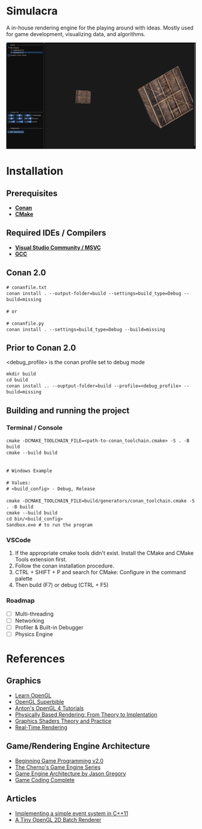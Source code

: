 # Simulacra

A in-house rendering engine for the playing around with ideas. Mostly used for game development, visualizing data, and algorithms.

![Demo](Sandbox/assets/images/demo-1.jpg)

# Installation

## Prerequisites
* **[Conan](https://conan.io/downloads)**
* **[CMake](https://cmake.org/download/)**

## Required IDEs / Compilers
* **[Visual Studio Community / MSVC](https://visualstudio.microsoft.com/downloads/)**
* **[GCC](chatgpt.com/?oai-dm=1)**

## Conan 2.0
```console
# conanfile.txt
conan install . --output-folder=build --settings=build_type=Debug --build=missing

# or

# conanfile.py
conan install . --settings=build_type=Debug --build=missing

```

## Prior to Conan 2.0
<debug_profile> is the conan profile set to debug mode

```console
mkdir build
cd build
conan install .. --ouptput-folder=build --profile=<debug_profile> --build=missing
```

## Building and running the project

### Terminal / Console
```console
cmake -DCMAKE_TOOLCHAIN_FILE=<path-to-conan_toolchain.cmake> -S . -B build
cmake --build build


# Windows Example

# Values: 
# <build_config> - Debug, Release

cmake -DCMAKE_TOOLCHAIN_FILE=build/generators/conan_toolchain.cmake -S . -B build
cmake --build build
cd bin/<build_config>
Sandbox.exe # to run the program
```

### VSCode 
1. If the appropriate cmake tools didn't exist. Install the CMake and CMake Tools extension first.
2. Follow the conan installation procedure.
3. CTRL + SHIFT + P and search for CMake: Configure in the command palette
4. Then build (F7) or debug (CTRL + F5)
 

### Roadmap
- [ ] Multi-threading
- [ ] Networking
- [ ] Profiler & Built-in Debugger 
- [ ] Physics Engine

# References

## Graphics
* [Learn OpenGL](https://learnopengl.com)
* [OpenGL Superbible](http://www.openglsuperbible.com)
* [Anton's OpenGL 4 Tutorials](https://antongerdelan.net/opengl)
* [Physically Based Rendering: From Theory to Implentation](https://www.pbr-book.org)
* [Graphics Shaders Theory and Practice](https://cs.uns.edu.ar/cg/clasespdf/GraphicShaders.pdf)
* [Real-Time Rendering](https://www.realtimerendering.com/)

## Game/Rendering Engine Architecture
* [Beginning Game Programming v2.0](https://lazyfoo.net/tutorials/SDL)
* [The Cherno's Game Engine Series](https://youtube.com/playlist?list=PLlrATfBNZ98dC-V-N3m0Go4deliWHPFwT&si=of_e13nO4Y_J9VWg)
* [Game Engine Architecture by Jason Gregory](https://www.gameenginebook.com)
* [Game Coding Complete](https://github.com/MikeMcShaffry/gamecode4)

## Articles
* [Implementing a simple event system in C++11](https://bastian.rieck.me/blog/2015/event_system_cxx11)
* [A Tiny OpenGL 2D Batch Renderer](https://jasonliang.js.org/batch-renderer.html)